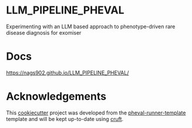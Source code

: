 # LLM_PIPELINE_PHEVAL

Experimenting with an LLM based approach to phenotype-driven rare disease diagnosis for exomiser

# Docs

https://nags902.github.io/LLM_PIPELINE_PHEVAL/

# Acknowledgements

This [cookiecutter](https://cookiecutter.readthedocs.io/en/stable/README.html) project was developed from the [pheval-runner-template](https://github.com/yaseminbridges/pheval-runner-template.git) template and will be kept up-to-date using [cruft](https://cruft.github.io/cruft/).
